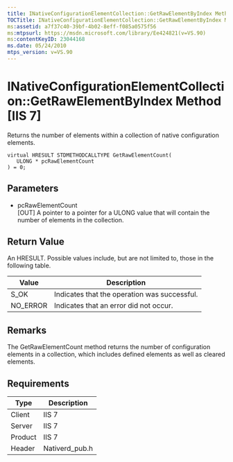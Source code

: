 ```yaml
---
title: INativeConfigurationElementCollection::GetRawElementByIndex Method [IIS 7]
TOCTitle: INativeConfigurationElementCollection::GetRawElementByIndex Method
ms:assetid: a7f37c40-39bf-4b02-8eff-f085a0575f56
ms:mtpsurl: https://msdn.microsoft.com/library/Ee424821(v=VS.90)
ms:contentKeyID: 23044168
ms.date: 05/24/2010
mtps_version: v=VS.90
---
```


# INativeConfigurationElementCollection::GetRawElementByIndex Method \[IIS 7\]

Returns the number of elements within a collection of native configuration elements.

    virtual HRESULT STDMETHODCALLTYPE GetRawElementCount(
       ULONG * pcRawElementCount
    ) = 0;

## Parameters

  - pcRawElementCount  
    \[OUT\] A pointer to a pointer for a ULONG value that will contain the number of elements in the collection.

## Return Value

An HRESULT. Possible values include, but are not limited to, those in the following table.

| Value | Description |
| --- | --- |
| S_OK | Indicates that the operation was successful. |
| NO_ERROR | Indicates that an error did not occur. |

## Remarks

The GetRawElementCount method returns the number of configuration elements in a collection, which includes defined elements as well as cleared elements.

## Requirements

| Type | Description |
| --- | --- |
| Client | IIS 7 |
| Server | IIS 7 |
| Product | IIS 7 |
| Header | Nativerd_pub.h |

